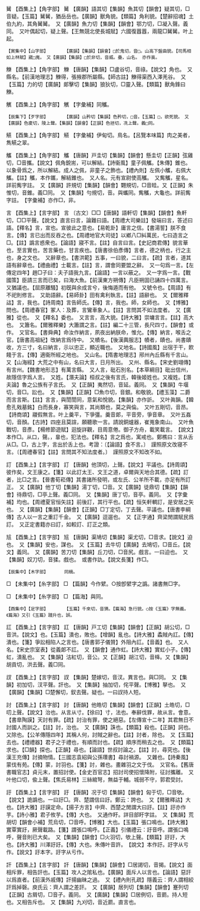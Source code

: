 <!-- { "loadSidebar": true } -->
觺	【酉集上】【角字部】	觺	【廣韻】語其切【集韻】魚其切【韻會】疑其切，□音疑。【玉篇】觺觺，猶岳岳也。【廣韻】獸角貌。【類篇】角利貌。【楚辭招魂】土伯九約，其角觺觺。　又【廣韻】魚力切【集韻】【韻會】鄂力切，□凝入聲。義同。　又叶偶起切，疑上聲。【王無競北使長城賦】六國復囂囂，兩龍□觺觺。叶上起。

	【寅集中】【山字部】		【廣韻】【集韻】【韻會】□於鬼切，音□。山高下盤曲貌。【司馬相如上林賦】崴□廆。　又【廣韻】【集韻】□於非切，音威。壘，山名。　亦作嵔。

觻	【酉集上】【角字部】	觻	【唐韻】【集韻】□盧谷切，音祿。【說文】角也。　又縣名。【前漢地理志】觻得，張掖郡所屬縣。【師古註】觻得渠西入澤羌谷。　又【玉篇】力的切【廣韻】郞擊切【集韻】狼狄切，□靈入聲。【類篇】獸角鋒曰觻。

觽	【酉集上】【角字部】	觽	【字彙補】同觿。

	【辰集下】【歹字部】		【廣韻】山矜切【集韻】色矜切，□音。【玉篇】□，欲死貌。　又【廣韻】色庱切，陵上聲。【集韻】【韻會】【正韻】色拯切，冼上聲。義□同。

觾	【酉集上】【角字部】	觾	【字彙補】伊甸切。鳥名。【呂覽本味篇】肉之美者，雋觾之翠。

觿	【酉集上】【角字部】	觿	【唐韻】戸圭切【集韻】【韻會】懸圭切【正韻】弦雞切，□音攜。【說文】佩角銳耑，可以解結。【詩衞風】童子佩觿。【朱傳】錐也。以象骨爲之，所以解結。成人之佩，非童子之飾也。【禮內則】左佩小觿，右佩大觿。【註】觿，本作鑴，解結錐也。　又人名。元有宣尉使高觿。　又觜觿，星名。詳前觜字註。　又【廣韻】許規切【集韻】【韻會】翾規切，□音眭。又【正韻】朱惟切，音錐。義□同。　又【集韻】勻規切，音。與蠵同。觜觿，大龜也。詳前觜字註。　【字彙補】亦作□，非。

言	【酉集上】【言字部】	言	〔古文〕□□【唐韻】語軒切【集韻】【韻會】魚軒切，□□平聲。【說文】直言曰言，論難曰語。【周禮大司樂註】發端曰言，答述曰語。【釋名】言，宣也。宣彼此之意也。【易乾卦】庸言之信。【書湯誓】朕不食言。【傳】言已出而反吞之也。【周禮地官大司徒】以鄕八□糾萬民，七曰造言之□。【註】譌言惑衆也。【論語】寢不言。【註】自言曰言。【史記商君傳】貌言華也，至言實也，苦言藥也，甘言疾也。【唐書徐伯彥傳】言者，德之柄也，行之主也，身之文也。　又辭章也。【書洪範】五事，一曰貌，二曰言。【疏】言者，道其語有辭章也。【禮曲禮】士載言。【註】言，謂會同要盟之辭。　又一句爲一言。【左傳定四年】趙□子曰：夫子語我九言。【論語】一言以蔽之。　又一字爲一言。【戰國策】臣請三言而已矣，曰海大魚。【前漢東方朔傳】凡臣朔固已誦四十四萬言。　又猶議也。【屈原離騷】初旣與余成言兮，後悔遁而有他。　又號令也。【周語】有不祀則修言。　又助語辭。【易師卦】田有禽利執言。【註】語辭也。　又【爾雅釋詁】言，我也。【詩周南】言告師氏。【傳】言，我也。師，女師也。　又【博雅】問也。【周禮春官】冢人：及葬，言鸞車象人。【註】言問其不如法度者。　又【廣雅】從也。　又【釋名】委也。　又言言，高大貌。【詩大雅】崇墉言言。【註】高大也。　又簫名。【爾雅釋樂】大簫謂之言。【註】編二十三管，長尺四寸。【韻會】或作。　又官名。【書舜典】命汝作納言，夙夜出納朕命，惟允。【傳】納言，喉舌之官。【唐書高祖紀】攺納言爲侍中。　又幘名。【後漢輿服志】幘者，賾也。尚書賾收，方三寸，名曰納言，示以忠正，顯近職也。　又地名。【詩國風】出宿于干，飮餞于言。【傳】適衞所經之地也。　又山名。【隋書地理志】郉州內丘縣有千言山。又【山海經】大荒之中有山，名曰大言，日月所出。　又州、縣名。【宋史劉翊傳】有言州。【魏書地形志】有萬言縣。　又人言，砒石別名。【本草綱目】砒出信州，故隱信字爲人言。　又姓。【潛夫論】桓叔之後有言氏，韓後姬姓也。又複姓。【潛夫論】魯之公族有子言氏。　又【正韻】夷然切，音延。義同。　又【集韻】牛堰切，音□。訟也。　又【集韻】【正韻】□魚巾切，音銀。和敬貌。【禮玉藻】二爵而言言斯。【註】言言，與誾誾同，意氣和悅貌。【集韻】亦作訢。　又叶眞韻。【韓愈孔戣墓銘】白而長身，寡笑與言，其尚類也，莫之與倫。　又叶五剛切，音昂。【詩商頌】鬷假無言。叶上羹平，下爭彊。羹音郞，平音旁，爭音章。　又叶五姦切，音顏。【古詩】四座且莫諠，願聽歌一言。請說銅爐器，崔嵬象南山。　又叶魚戰切，音彥。【楊修節遊賦】迴旋詳觀，目周意倦。御子方舟，載笑載言。　【說文】本作□。从口，聲。，辠也，犯法也。【釋名】言之爲也，寓戒也。鄭樵曰：言从舌从□。□，古上字，言出於舌上也。考證：〔【論語】食不言。〕　謹照原文改寝不言。〔【周禮春官】【註】言問其不知法度者。〕　謹照原文不知改不如。 

訂	【酉集上】【言字部】	訂	【唐韻】他頂切，上聲。【說文】平議也。【詩周頌】彼作矣，文王康之。【箋】以此訂太王、文王之道，卓爾與天地合其德。【疏】訂者，比□之言。【晉書荀崧傳】其書諸所發明，或左氏、公羊所不載，亦足有所訂正。　又【廣韻】他丁切【集韻】湯丁切，□音。又【廣韻】徒鼎切【集韻】【韻會】待鼎切，□亭上聲。義□同。　又【集韻】唐丁切，音亭。義同。　又【字彙補】均也。【周禮夏官恒矢註】前後訂，其行平也。【疏】恒矢軒輖訂，是安居之矢也。　又【廣韻】【集韻】【韻會】【正韻】□丁定切，丁去聲。平議也。【唐書李綱傳】古人以一言之重訂千金。　又【廣韻】逗遛也。　又【正字通】齊梁閒謂賦民爲訂。　又正定書籍亦曰訂，如較訂、訂正之類。

訄	【酉集上】【言字部】	訄	【唐韻】渠鳩切【集韻】渠尤切，□音求。【說文】迫也。　又【集韻】安也，謀也。　又【玉篇】去牛切【廣韻】去鳩切，□音丘。【說文】義同。　又【廣韻】苦刀切【集韻】丘刀切，□音尻。戲言。一曰迫也。　又【集韻】奴刀切，音猱。戲也。　或書作訅。【說文長箋】作□。

	【辰集中】【木字部】		同樀。

□	【未集中】【糸字部】	□	【篇韻】今作繴。○按卽繴字之譌。諸書無□字。

□	【未集中】【糸字部】	□	【篇海】與同。

	【酉集中】【足字部】		【玉篇】千來切，音猜。【篇海】急行貌。○按《玉篇》字無義。《篇海》又引《玉篇》踐升也，誤。

訌	【酉集上】【言字部】	訌	【唐韻】戸工切【集韻】【韻會】【正韻】胡公切，□音洪。【說文】也。【玉篇】潰也，敗也。【增韻】亂也。【詩大雅】蟊賊內訌。【傳】潰也。【箋】爭訟相陷人之言也。【唐書郭子儀贊】外阻內訌。【音義】也。　又人名。【宋史宗室表】從義郞不訌。　又【韻會】通作虹。【詩大雅】實虹小子。【傳】虹，潰亂也。　又【集韻】沽紅切，音公。又【正韻】胡江切，音栙。又【集韻】胡貢切，洪去聲。義□同。

訍	【酉集上】【言字部】	訍	【集韻】楚嫁切，音汊。異言也。與□同。　又【集韻】初加切，汊平聲。訐也。　又【集韻】抽加切，侘平聲。【博雅】拏也。　又【廣韻】【集韻】□楚懈切，釵去聲。疑也。一曰訍持人短。

討	【酉集上】【言字部】	討	【唐韻】他皓切【集韻】【韻會】【正韻】土皓切，□叨上聲。【說文】治也。从言从寸。【徐曰】寸，法也。奉辭伐罪，故从言。會意。【書臯陶謨】天討有罪。【疏】討治有罪，使之絕惡。【左傳宣十二年】其君無日不討國人而訓之。【註】討，治也。　又【廣韻】誅也。【類篇】殺也。【正韻】訶也。又除也。【公羊傳隱四年】其稱人何，討賊之辭也。【註】討者，除也。　又【玉篇】去也。【禮禮器】君子之于禮也，有順而討也。【疏】順序而稍去之也。　又【類篇】求也。【□韻】探也。【正韻】尋也。【論語】世叔討論之。【註】討，尋究也。【後漢王充傳】討摘物情。【三國志袁紹與公孫瓚書】尋討禍源。　又雜也。【詩秦風】蒙伐有苑。【傳】蒙，討羽也。【箋】討，雜也。畫雜羽之文于伐。　又官名。【舊唐書職官志】貞元末，置招討使。【金史百官志】招討司使招懷降附，征討攜離。　又叶他口切，偸上聲。【焦氏易林】三絲綰弩，無益于輔。城弱不守，郭君受討。

訏	【酉集上】【言字部】	訏	【唐韻】况于切【集韻】【韻會】匈于切，□音欨。【說文】詭譌也。一曰訏□。齊、楚謂信曰訏。鄭云：誇也。　又【爾雅釋詁】大也。【詩大雅】訏謨定命。【揚子方言】中齊、西楚之閒謂大曰訏。【註】訏亦作芋。【詩小雅】君子攸芋。【傳】大也。　又通作盱。詳目部盱字註。　又【集韻】荒胡切【韻會小補】荒烏切，□音呼。【博雅】大也。【玉篇】張口鳴也。【詩大雅】實覃實訏，厥聲載路。【箋】謂張口鳴呼。【正義】引儀禮云：訏音呼。謂張口鳴呼，聲音則已大矣。　又【集韻】【韻會】□火羽切，欨上聲。【類篇】訏訏，大也。【詩大雅】川澤訏訏。【傳】大也。朱傳叶音許。　【說文】本作訏。訏字从亏作。【說文】訏本字。訏字从亏作。

訐	【酉集上】【言字部】	訐	【唐韻】【集韻】【韻會】□居謁切，音揭。【說文】面相斥罪，相告訐也。【玉篇】攻人之隂私也。【廣韻】面斥人以言也。【論語】惡訐以爲直者。【前漢外戚傳】訐揚幽昧之過。　又【禮內則孔疏】隱義云：齊人謂相絞訐爲掉磬。庾氏云：齊人謂之差訐。　又【廣韻】居列切【集韻】【韻會】蹇列切【正韻】古屑切，□音孑。義同。　又【廣韻】【集韻】□居例切，音罽。持人短也。又相告斥也。　又【集韻】九刈切，音近罽。直言也。

